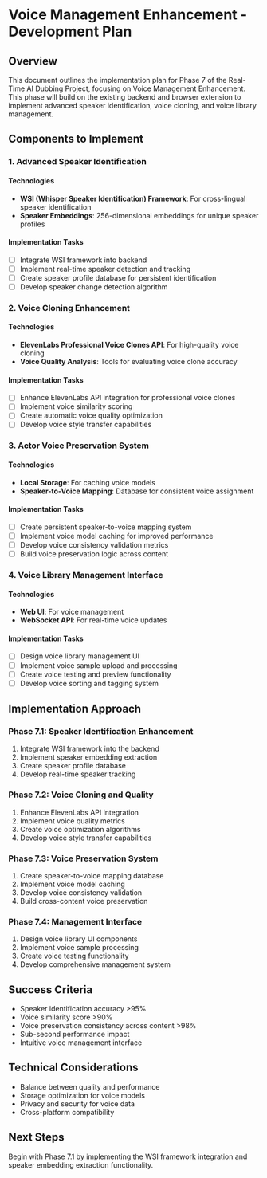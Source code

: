 # Voice Management Enhancement - Development Plan

## Overview
This document outlines the implementation plan for Phase 7 of the Real-Time AI Dubbing Project, focusing on Voice Management Enhancement. This phase will build on the existing backend and browser extension to implement advanced speaker identification, voice cloning, and voice library management.

## Components to Implement

### 1. Advanced Speaker Identification

#### Technologies
- **WSI (Whisper Speaker Identification) Framework**: For cross-lingual speaker identification
- **Speaker Embeddings**: 256-dimensional embeddings for unique speaker profiles

#### Implementation Tasks
- [ ] Integrate WSI framework into backend
- [ ] Implement real-time speaker detection and tracking
- [ ] Create speaker profile database for persistent identification
- [ ] Develop speaker change detection algorithm

### 2. Voice Cloning Enhancement

#### Technologies
- **ElevenLabs Professional Voice Clones API**: For high-quality voice cloning
- **Voice Quality Analysis**: Tools for evaluating voice clone accuracy

#### Implementation Tasks
- [ ] Enhance ElevenLabs API integration for professional voice clones
- [ ] Implement voice similarity scoring
- [ ] Create automatic voice quality optimization
- [ ] Develop voice style transfer capabilities

### 3. Actor Voice Preservation System

#### Technologies
- **Local Storage**: For caching voice models
- **Speaker-to-Voice Mapping**: Database for consistent voice assignment

#### Implementation Tasks
- [ ] Create persistent speaker-to-voice mapping system
- [ ] Implement voice model caching for improved performance
- [ ] Develop voice consistency validation metrics
- [ ] Build voice preservation logic across content

### 4. Voice Library Management Interface

#### Technologies
- **Web UI**: For voice management
- **WebSocket API**: For real-time voice updates

#### Implementation Tasks
- [ ] Design voice library management UI
- [ ] Implement voice sample upload and processing
- [ ] Create voice testing and preview functionality
- [ ] Develop voice sorting and tagging system

## Implementation Approach

### Phase 7.1: Speaker Identification Enhancement
1. Integrate WSI framework into the backend
2. Implement speaker embedding extraction
3. Create speaker profile database
4. Develop real-time speaker tracking

### Phase 7.2: Voice Cloning and Quality
1. Enhance ElevenLabs API integration
2. Implement voice quality metrics
3. Create voice optimization algorithms
4. Develop voice style transfer capabilities

### Phase 7.3: Voice Preservation System
1. Create speaker-to-voice mapping database
2. Implement voice model caching
3. Develop voice consistency validation
4. Build cross-content voice preservation

### Phase 7.4: Management Interface
1. Design voice library UI components
2. Implement voice sample processing
3. Create voice testing functionality
4. Develop comprehensive management system

## Success Criteria
- Speaker identification accuracy >95%
- Voice similarity score >90%
- Voice preservation consistency across content >98%
- Sub-second performance impact
- Intuitive voice management interface

## Technical Considerations
- Balance between quality and performance
- Storage optimization for voice models
- Privacy and security for voice data
- Cross-platform compatibility

## Next Steps
Begin with Phase 7.1 by implementing the WSI framework integration and speaker embedding extraction functionality.
